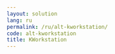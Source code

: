```yaml
---
layout: solution
lang: ru
permalink: /ru/alt-kworkstation/
code: alt-kworkstation
title: KWorkstation
---
```

